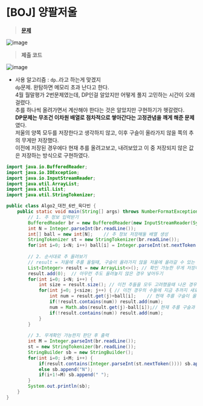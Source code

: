 # [BOJ] 양팔저울
> **[문제](https://www.acmicpc.net/problem/2629)**
> 

![image](https://user-images.githubusercontent.com/80896077/173638936-fae193c1-8519-4383-952a-b9b2691270d8.png)

> **제출 코드**
> 
![image](https://user-images.githubusercontent.com/80896077/173638997-d9355103-57a4-4e57-a37a-9f6456bed57c.png)

- 사용 알고리즘 : `dp`..라고 하는게 맞겠지          
`dp`문제. 완탐하면 메모리 초과 난다고 한다.         
4월 월말평가 2번문제였는데, DP인걸 알았지만 어떻게 풀지 고민하는 시간이 오래걸렸다.         
추를 하나씩 올려가면서 계산해야 한다는 것은 알았지만 구현하기가 헷갈렸다.     
**DP문제는 무조건 이차원 배열로 점차적으로 쌓아간다는 고정관념을 깨게 해준 문제**였다.     
저울의 양쪽 모두를 저장한다고 생각하지 않고, 이후 구슬이 올라가지 않을 쪽의 추의 무게만 저장했다.      
이전에 저장된  경우에다 현재 추를 올려고보고, 내려보았고 이 중 저장되지 않은 값은 저장하는 방식으로 구현하였다.      


```java
import java.io.BufferedReader;
import java.io.IOException;
import java.io.InputStreamReader;
import java.util.ArrayList;
import java.util.List;
import java.util.StringTokenizer;

public class Algo2_대전_6반_육다빈 {
	public static void main(String[] args) throws NumberFormatException, IOException {
		// 1. 추 정보 입력받기
		BufferedReader br = new BufferedReader(new InputStreamReader(System.in));
		int N = Integer.parseInt(br.readLine());
		int[] ball = new int[N];	// 추 정보 저장해둘 배열 생성
		StringTokenizer st = new StringTokenizer(br.readLine());
		for(int i=0; i<N; i++) ball[i] = Integer.parseInt(st.nextToken());
		
		// 2. 순서대로 추 올려보기
		// result = 저울에 추를 올릴때, 구슬이 올라가지 않을 저울에 올라갈 수 있는 모든 무게를 저장함
		List<Integer> result = new ArrayList<>(); // 확인 가능한 무게 저장해둘 리스트 생성
		result.add(0);	// 아무런 추도 올려놓지 않은 경우 넣어두기
		for(int i=0; i<N; i++) {
			int size = result.size(); // 이전 추들을 모두 고려했을때 나온 경우의 수
			for(int j=0; j<size; j++) {	// 이전 경우의 수들에 지금 추까지 새로 고려하기
				int num = result.get(j)+ball[i];	// 현재 추를 구슬이 올라갈 반대방향에 추가하는 경우
				if(!result.contains(num)) result.add(num);
				num = Math.abs(result.get(j)-ball[i]);// 현재 추를 구슬과 같은 쪽에 추가하는 경우
				if(!result.contains(num)) result.add(num);
			}
		}
		
		// 3. 무게확인 가능한지 판단 후 출력
		int M = Integer.parseInt(br.readLine());
		st = new StringTokenizer(br.readLine());
		StringBuilder sb = new StringBuilder();
		for(int i=0; i<M; i++) {
			if(result.contains(Integer.parseInt(st.nextToken()))) sb.append("Y");
			else sb.append("N");
			if(i+1!=M) sb.append(" ");
		}
		System.out.println(sb);
	}
}
```
